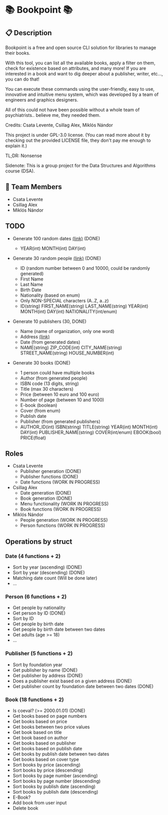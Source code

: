 # 📚 Bookpoint 📚

## 📋 Description

Bookpoint is a free and open source CLI solution for libraries to manage their books. 

With this tool, you can list all the available books, apply a filter on them, check for existence based on attributes, and many more!
If you are interested in a book and want to dig deeper about a publisher, writer, etc..., you can do that!

You can execute these commands using the user-friendly, easy to use, innovative and intuitive menu system, which was developed by a team of engineers and graphics designers. 

All of this could not have been possible without a whole team of psychiatrists.. believe me, they needed them.

Credits: Csata Levente, Csillag Alex, Miklós Nándor

This project is under GPL-3.0 license. (You can read more about it by checking out the provided LICENSE file, they don't pay me enough to explain it.)

TL;DR: Nonsense

Sidenote: This is a group project for the Data Structures and Algorithms course (DSA).

## 👥 Team Members
- Csata Levente
- Csillag Alex
- Miklós Nándor

## TODO
- Generate 100 random dates [(link)](https://www.random.org/calendar-dates/?mode=advanced) (DONE)
	- YEAR(int) MONTH(int) DAY(int)

- Generate 30 random people [(link)](https://www.fakenamegenerator.com/advanced.php) (DONE)
	- ID (random number between 0 and 10000, could be randomly generated)
	- First Name
	- Last Name
	- Birth Date
	- Nationality (based on enum)
	- Only NON-SPECIAL characters (A..Z, a..z)
	- ID(string) FIRST_NAME(string) LAST_NAME(string) YEAR(int) MONTH(int) DAY(int) NATIONALITY(int/enum)
	
- Generate 10 publishers (30, DONE)
	- Name (name of organization, only one word)
	- Address [(link)](https://www.fakenamegenerator.com/advanced.php)
	- Date (from generated dates)
	- NAME(string) ZIP_CODE(int) CITY_NAME(string) STREET_NAME(string) HOUSE_NUMBER(int)
	
- Generate 30 books (DONE)
	- 1 person could have multiple books
	- Author (from generated people)
	- ISBN code (13 digits, string)
	- Title (max 30 characters)
	- Price (between 10 euro and 100 euro)
	- Number of page (between 10 and 1000)
	- E-book (boolean)
	- Cover (from enum)
	- Publish date
	- Publisher (from generated publishers)
	- AUTHOR_ID(int) ISBN(string) TITLE(string) YEAR(int) MONTH(int) DAY(int) PUBLISHER_NAME(string) COVER(int/enum) EBOOK(bool) PRICE(float)

## Roles
- Csata Levente
	- Publisher generation (DONE)
	- Publisher functions (DONE)
	- Date functions (WORK IN PROGRESS)
- Csillag Alex
	- Date generation (DONE)
	- Book generation (DONE)
	- Menu functionality (WORK IN PROGRESS)
	- Book functions (WORK IN PROGRESS)
- Miklós Nándor
	- People generation (WORK IN PROGRESS)
	- Person functions (WORK IN PROGRESS)

## Operations by struct
### Date (4 functions + 2)

- Sort by year (ascending) (DONE)
- Sort by year (descending) (DONE)
- Matching date count (Will be done later)
- ...

### Person (6 functions + 2)
- Get people by nationality
- Get person by ID (DONE)
- Sort by ID 
- Get people by birth date
- Get people by birth date between two dates
- Get adults (age >= 18)
- ...

### Publisher (5 functions + 2)
- Sort by foundation year 
- Get publisher by name (DONE)
- Get publisher by address (DONE)
- Does a publisher exist based on a given address (DONE)
- Get publisher count by foundation date between two dates (DONE)

### Book (18 functions + 2)
- Is coeval? (>= 2000.01.01) (DONE)
- Get books based on page numbers
- Get books based on price
- Get books between two price values
- Get book based on title
- Get book based on author
- Get books based on publisher
- Get books based on publish date
- Get books by publish date between two dates
- Get books based on cover type
- Sort books by price (ascending)
- Sort books by price (descending)
- Sort books by page number (ascending)
- Sort books by page number (descending)
- Sort books by publish date (ascending)
- Sort books by publish date (descending)
- E-Book?
- Add book from user input
- Delete book
